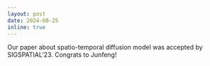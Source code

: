 ```yaml
---
layout: post
date: 2024-08-25
inline: true
---
```

Our paper about spatio-temporal diffusion model was accepted by SIGSPATIAL'23. Congrats to Junfeng!